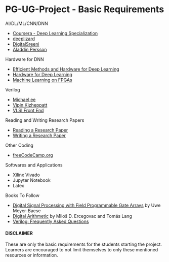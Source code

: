 # PG-UG-Project - Basic Requirements

AI/DL/ML/CNN/DNN
- [Coursera - Deep Learning Specialization](https://www.coursera.org/specializations/deep-learning)
- [deeplizard](https://youtube.com/c/deeplizard)
- [DigitalSreeni](https://youtube.com/c/DigitalSreeni)
- [Aladdin Persson](https://www.youtube.com/c/AladdinPersson)

Hardware for DNN
- [Efficient Methods and Hardware for Deep Learning](https://www.youtube.com/watch?v=eZdOkDtYMoo)
- [Hardware for Deep Learning](https://www.youtube.com/playlist?list=PLZU5hLL_713wXlIeer4vZmvzfE_FoCkIP)
- [Machine Learning on FPGAs](https://www.youtube.com/playlist?list=PLGzeDuLmmxDpEsCAjf_sYrMC6p-Y0Ummk)

Verilog
- [Michael ee](https://youtube.com/c/Michaelee)
- [Vipin Kizheppatt](https://youtube.com/user/TheVipinkmenon)
- [VLSI Front End](https://github.com/BinitPandit94/VLSI-Front-End)

Reading and Writing Research Papers
- [Reading a Research Paper](https://www.youtube.com/watch?v=733m6qBH-jI)
- [Writing a Research Paper](https://tealfeed.com/write-research-paper-0iavt)

Other Coding
- [freeCodeCamp.org](https://youtube.com/c/Freecodecamp)

Softwares and Applications
- Xilinx Vivado 
- Jupyter Notebook
- Latex

Books To Follow
- [Digital Signal Processing with Field Programmable Gate Arrays](https://link.springer.com/book/10.1007/978-3-662-06728-4) by Uwe Meyer-Baese 
- [Digital Arithmetic](https://www.sciencedirect.com/book/9781558607989/digital-arithmetic) by Miloš D. Ercegovac and Tomás Lang 
- [Verilog: Frequently Asked Questions](https://link.springer.com/book/10.1007/b99857)

#### DISCLAIMER
These are only the basic requirements for the students starting the project. Learners are encouraged to not limit themselves to only these mentioned resources or information. 
